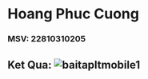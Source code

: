 # Hoang Phuc Cuong
### MSV: 22810310205
## Ket Qua: ![baitapltmobile1](https://github.com/user-attachments/assets/fcc00dda-6f9b-4132-9583-4bd2032d329a)
